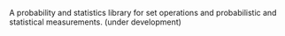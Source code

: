 A probability and statistics library for set operations and probabilistic and statistical
measurements.
(under development)
